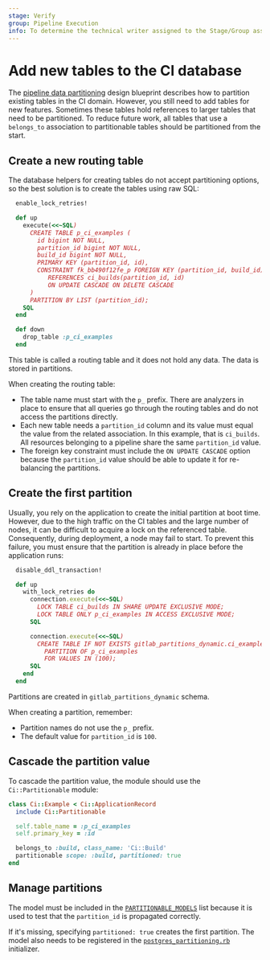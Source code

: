 ```yaml
---
stage: Verify
group: Pipeline Execution
info: To determine the technical writer assigned to the Stage/Group associated with this page, see https://about.gitlab.com/handbook/product/ux/technical-writing/#assignments
---
```


# Add new tables to the CI database

The [pipeline data partitioning](../../architecture/blueprints/ci_data_decay/pipeline_partitioning.md)
design blueprint describes how to partition existing tables in the CI domain. However,
you still need to add tables for new features. Sometimes these tables hold
references to larger tables that need to be partitioned. To reduce future
work, all tables that use a `belongs_to` association to partitionable tables
should be partitioned from the start.

## Create a new routing table

The database helpers for creating tables do not accept partitioning options,
so the best solution is to create the tables using raw SQL:

```ruby
  enable_lock_retries!

  def up
    execute(<<~SQL)
      CREATE TABLE p_ci_examples (
        id bigint NOT NULL,
        partition_id bigint NOT NULL,
        build_id bigint NOT NULL,
        PRIMARY KEY (partition_id, id),
        CONSTRAINT fk_bb490f12fe_p FOREIGN KEY (partition_id, build_id)
           REFERENCES ci_builds(partition_id, id)
           ON UPDATE CASCADE ON DELETE CASCADE
      )
      PARTITION BY LIST (partition_id);
    SQL
  end

  def down
    drop_table :p_ci_examples
  end
```

This table is called a routing table and it does not hold any data. The
data is stored in partitions.

When creating the routing table:

- The table name must start with the `p_` prefix. There are analyzers in place to ensure that all queries go
  through the routing tables and do not access the partitions directly.
- Each new table needs a `partition_id` column and its value must equal
  the value from the related association. In this example, that is `ci_builds`. All resources
  belonging to a pipeline share the same `partition_id` value.
- The foreign key constraint must include the `ON UPDATE CASCADE` option because
  the `partition_id` value should be able to update it for re-balancing the
  partitions.

## Create the first partition

Usually, you rely on the application to create the initial partition at boot time.
However, due to the high traffic on the CI tables and the large number of nodes,
it can be difficult to acquire a lock on the referenced table.
Consequently, during deployment, a node may fail to start.
To prevent this failure, you must ensure that the partition is already in place before
the application runs:

```ruby
  disable_ddl_transaction!

  def up
    with_lock_retries do
      connection.execute(<<~SQL)
        LOCK TABLE ci_builds IN SHARE UPDATE EXCLUSIVE MODE;
        LOCK TABLE ONLY p_ci_examples IN ACCESS EXCLUSIVE MODE;
      SQL

      connection.execute(<<~SQL)
        CREATE TABLE IF NOT EXISTS gitlab_partitions_dynamic.ci_examples_100
          PARTITION OF p_ci_examples
          FOR VALUES IN (100);
      SQL
    end
  end
```

Partitions are created in `gitlab_partitions_dynamic` schema.

When creating a partition, remember:

- Partition names do not use the `p_` prefix.
- The default value for `partition_id` is `100`.

## Cascade the partition value

To cascade the partition value, the module should use the `Ci::Partitionable` module:

```ruby
class Ci::Example < Ci::ApplicationRecord
  include Ci::Partitionable

  self.table_name = :p_ci_examples
  self.primary_key = :id

  belongs_to :build, class_name: 'Ci::Build'
  partitionable scope: :build, partitioned: true
end
```

## Manage partitions

The model must be included in the [`PARTITIONABLE_MODELS`](https://gitlab.com/gitlab-org/gitlab/-/blob/920147293ae304639915f66b260dc14e4f629850/app/models/concerns/ci/partitionable.rb#L25-44)
list because it is used to test that the `partition_id` is
propagated correctly.

If it's missing, specifying `partitioned: true` creates the first partition. The model also needs to be registered in the
[`postgres_partitioning.rb`](https://gitlab.com/gitlab-org/gitlab/-/blob/920147293ae304639915f66b260dc14e4f629850/config/initializers/postgres_partitioning.rb)
initializer.
